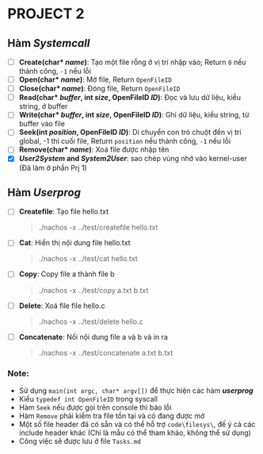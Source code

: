 # PROJECT 2

## Hàm *Systemcall*
- [ ] **Create(char\* *name*)**: Tạo một file rỗng ở vị trí nhập vào; Return `0` nếu thành công, `-1` nếu lỗi
- [ ] **Open(char\* *name*)**: Mở file, Return `OpenFileID`
- [ ] **Close(char\* *name*)**: Đóng file, Return `OpenFileID`
- [ ] **Read(char\* *buffer*, int *size*, OpenFileID *ID*)**: Đọc và lưu dữ liệu, kiểu string, ở buffer
- [ ] **Write(char\* *buffer*, int *size*, OpenFileID *ID*)**: Ghi dữ liệu, kiểu string, từ buffer vào file
- [ ] **Seek(int *position*, OpenFileID *ID*)**: Di chuyển con trỏ chuột đền vị trí global, -1 thì cuối file, Return `position` nếu thành công, `-1` nếu lỗi
- [ ] **Remove(char\* *name*)**: Xoá file được nhập tên
- [x] ***User2System* and *System2User***: sao chép vùng nhớ vào kernel-user (Đã làm ở phần Prj 1)

## Hàm *Userprog*
- [ ] **Createfile**: Tạo file hello.txt 
  >./nachos -x ../test/createfile hello.txt
- [ ] **Cat**: Hiển thị nội dung file hello.txt 
  >./nachos -x ../test/cat hello.txt
- [ ] **Copy**: Copy file a thành file b 
  >./nachos -x ../test/copy a.txt b.txt
- [ ] **Delete**: Xoá file file hello.c 
  >./nachos -x ../test/delete hello.c
- [ ] **Concatenate**: Nối nội dung file a và b và in ra  
  >./nachos -x ../test/concatenate a.txt b.txt

### Note:
- Sử dụng `main(int argc, char* argv[])` để thực hiện các hàm ***userprog***
- Kiểu `typedef int OpenFileID` trong syscall
- Hàm `Seek` nếu được gọi trên console thì báo lỗi
- Hàm `Remove` phải kiểm tra file tồn tại và có đang được mở
- Một số file header đã có sẵn và có thể hỗ trợ `code\filesys\`, đế ý cả các include header khác (Chỉ là mẫu có thể tham khảo, không thể sử dụng)
- Công việc sẽ được lưu ở file `Tasks.md`